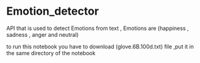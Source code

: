 # Emotion_detector
 API that is used to detect Emotions from text , Emotions are (happiness , sadness , anger and neutral)
 
to run this notebook you have to download (glove.6B.100d.txt) file ,put it in the same directory of the notebook
